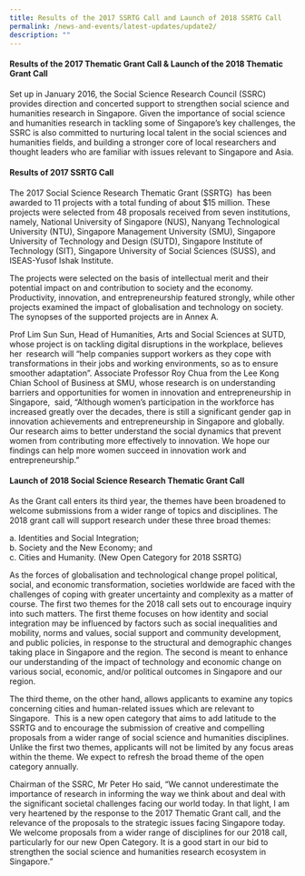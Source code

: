 ```yaml
---
title: Results of the 2017 SSRTG Call and Launch of 2018 SSRTG Call
permalink: /news-and-events/latest-updates/update2/
description: ""
---
```



#### **Results of the 2017 Thematic Grant Call & Launch of the 2018 Thematic Grant Call**
Set up in January 2016, the Social Science Research Council (SSRC) provides direction and concerted support to strengthen social science and humanities research in Singapore. Given the importance of social science and humanities research in tackling some of Singapore’s key challenges, the SSRC is also committed to nurturing local talent in the social sciences and humanities fields, and building a stronger core of local researchers and thought leaders who are familiar with issues relevant to Singapore and Asia.

#### **Results of 2017 SSRTG Call**
The 2017 Social Science Research Thematic Grant (SSRTG)  has been awarded to 11 projects with a total funding of about $15 million. These projects were selected from 48 proposals received from seven institutions, namely, National University of Singapore (NUS), Nanyang Technological University (NTU), Singapore Management University (SMU), Singapore University of Technology and Design (SUTD), Singapore Institute of Technology (SIT), Singapore University of Social Sciences (SUSS), and ISEAS-Yusof Ishak Institute.  
  
The projects were selected on the basis of intellectual merit and their potential impact on and contribution to society and the economy. Productivity, innovation, and entrepreneurship featured strongly, while other projects examined the impact of globalisation and technology on society. The synopses of the supported projects are in Annex A.  
  
Prof Lim Sun Sun, Head of Humanities, Arts and Social Sciences at SUTD, whose project is on tackling digital disruptions in the workplace, believes her  research will “help companies support workers as they cope with transformations in their jobs and working environments, so as to ensure smoother adaptation”. Associate Professor Roy Chua from the Lee Kong Chian School of Business at SMU, whose research is on understanding barriers and opportunities for women in innovation and entrepreneurship in Singapore,  said, “Although women’s participation in the workforce has increased greatly over the decades, there is still a significant gender gap in innovation achievements and entrepreneurship in Singapore and globally. Our research aims to better understand the social dynamics that prevent women from contributing more effectively to innovation. We hope our findings can help more women succeed in innovation work and entrepreneurship.”

#### **Launch of 2018 Social Science Research Thematic Grant Call**
As the Grant call enters its third year, the themes have been broadened to welcome submissions from a wider range of topics and disciplines. The 2018 grant call will support research under these three broad themes:

a\. Identities and Social Integration;<br>
b\. Society and the New Economy; and<br>
c\. Cities and Humanity. (New Open Category for 2018 SSRTG)

As the forces of globalisation and technological change propel political, social, and economic transformation, societies worldwide are faced with the challenges of coping with greater uncertainty and complexity as a matter of course. The first two themes for the 2018 call sets out to encourage inquiry into such matters. The first theme focuses on how identity and social integration may be influenced by factors such as social inequalities and mobility, norms and values, social support and community development, and public policies, in response to the structural and demographic changes taking place in Singapore and the region. The second is meant to enhance our understanding of the impact of technology and economic change on various social, economic, and/or political outcomes in Singapore and our region.    
  
The third theme, on the other hand, allows applicants to examine any topics concerning cities and human-related issues which are relevant to Singapore.  This is a new open category that aims to add latitude to the SSRTG and to encourage the submission of creative and compelling proposals from a wider range of social science and humanities disciplines. Unlike the first two themes, applicants will not be limited by any focus areas within the theme. We expect to refresh the broad theme of the open category annually.   
  
Chairman of the SSRC, Mr Peter Ho said, “We cannot underestimate the importance of research in informing the way we think about and deal with the significant societal challenges facing our world today. In that light, I am very heartened by the response to the 2017 Thematic Grant call, and the relevance of the proposals to the strategic issues facing Singapore today. We welcome proposals from a wider range of disciplines for our 2018 call, particularly for our new Open Category. It is a good start in our bid to strengthen the social science and humanities research ecosystem in Singapore.”